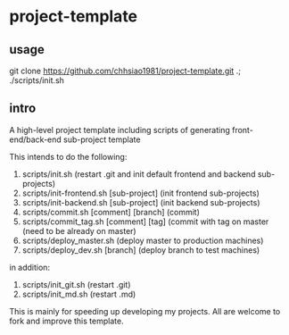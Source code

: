 project-template
================

usage
-----
git clone https://github.com/chhsiao1981/project-template.git .; ./scripts/init.sh

intro
-----
A high-level project template including scripts of generating front-end/back-end sub-project template

This intends to do the following:

1. scripts/init.sh (restart .git and init default frontend and backend sub-projects)
2. scripts/init-frontend.sh \[sub-project\] (init frontend sub-projects)
3. scripts/init-backend.sh \[sub-project\] (init backend sub-projects)
4. scripts/commit.sh \[comment\] \[branch\] (commit)
5. scripts/commit_tag.sh \[comment\] \[tag\] (commit with tag on master (need to be already on master)
6. scripts/deploy_master.sh (deploy master to production machines)
7. scripts/deploy_dev.sh \[branch\] (deploy branch to test machines)

in addition:

1. scripts/init_git.sh (restart .git)
2. scripts/init_md.sh (restart .md)

This is mainly for speeding up developing my projects.
All are welcome to fork and improve this template.

